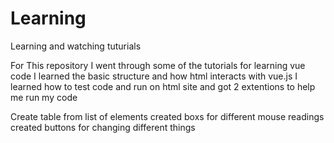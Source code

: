 # Learning
Learning and watching tuturials 

For This repository I went through some of the tutorials for learning vue code
I learned the basic structure and how html interacts with vue.js 
I learned how to test code and run on html site and got 2 extentions to help me run my code

Create table from list of elements
created boxs for different mouse readings
created buttons for changing different things 
